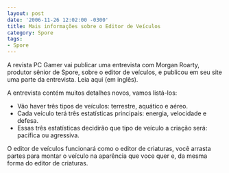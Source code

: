 ```yaml
---
layout: post
date: '2006-11-26 12:02:00 -0300'
title: Mais informações sobre o Editor de Veículos
category: Spore
tags:
- Spore
---
```

A revista PC Gamer vai publicar uma entrevista com Morgan Roarty, produtor sênior de Spore, sobre o editor de veículos, e publicou em seu site uma parte da entrevista. Leia aqui (em inglês).

A entrevista contém muitos detalhes novos, vamos listá-los:

- Vão haver três tipos de veículos: terrestre, aquático e aéreo.
- Cada veículo terá três estatísticas principais: energia, velocidade e defesa.
- Essas três estatísticas decidirão que tipo de veículo a criação será: pacífica ou agressiva.

O editor de veículos funcionará como o editor de criaturas, você arrasta partes para montar o veículo na aparência que voce quer e, da mesma forma do editor de criaturas.